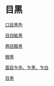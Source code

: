 # 目黑[口目黑色](https://www.gmzyjc.com/search/result?wd=口目黑色)[目四眦黑](https://www.gmzyjc.com/search/result?wd=目四眦黑)[两目黯黑](https://www.gmzyjc.com/search/result?wd=两目黯黑)[眼黑](https://www.gmzyjc.com/search/result?wd=眼黑)[面目乍赤、乍黑、乍白](https://www.gmzyjc.com/search/result?wd=面目乍赤、乍黑、乍白)[目黑](https://www.gmzyjc.com/search/result?wd=目黑)